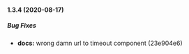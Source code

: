 #### 1.3.4 (2020-08-17)

##### Bug Fixes

* **docs:**  wrong damn url to timeout component (23e904e6)

